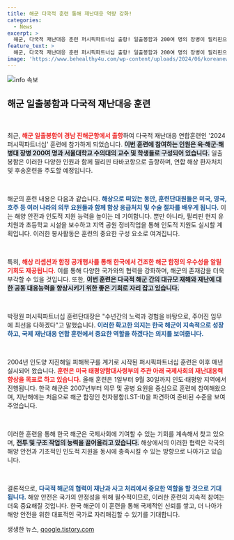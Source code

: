 ```yaml
---
title: 해군 다국적 훈련 통해 재난대응 역량 강화!
categories:
  - News
excerpt: >
  해군, 다국적 재난대응 훈련 퍼시픽파트너십 출항! 일출봉함과 200여 명의 장병이 필리핀으로 향하며, 국제 협력 속 응급처치 및 인도적 지원 활동에 나섭니다. 해양 안전과 재난 대응 능력을 높이는 이 역사적인 훈련에 귀추가 주목됩니다!
feature_text: >
  해군, 다국적 재난대응 훈련 퍼시픽파트너십 출항! 일출봉함과 200여 명의 장병이 필리핀으로 향하며, 국제 협력 속 응급처치 및 인도적 지원 활동에 나섭니다. 해양 안전과 재난 대응 능력을 높이는 이 역사적인 훈련에 귀추가 주목됩니다!
image: 'https://www.behealthy4u.com/wp-content/uploads/2024/06/koreanews.jpg'
---
```


<p><img src="https://www.behealthy4u.com/wp-content/uploads/2024/06/koreanews.jpg" alt="info 속보" /></p>

<h2 data-ke-size="size26">해군 일출봉함과 다국적 재난대응 훈련</h2>

<p data-ke-size="size16">&nbsp;</p> 

<p>최근, <b><span style="color: #ee2323;">해군 일출봉함이 경남 진해군항에서 출항</span></b>하여 다국적 재난대응 연합훈련인 '2024 퍼시픽파트너십' 훈련에 참가하게 되었습니다. <b><span style="background-color: #21538527;">이번 훈련에 참여하는 인원은 육·해군·해병대 장병 200여 명과 서울대학교 수의대의 교수 및 학생들로 구성되어 있습니다.</span></b> 일출봉함은 이러한 다양한 인원과 함께 필리핀 타바코항으로 출항하며, 연합 해상 환자처치 및 후송훈련을 주도할 예정입니다. </p>

<p data-ke-size="size16">&nbsp;</p>

<p>해군의 훈련 내용은 다음과 같습니다. <b><span style="color: #1a5490;">해상으로 떠있는 동안, 훈련단대원들은 미국, 영국, 호주 등 여러 나라의 의무 요원들과 함께 함상 응급처치 및 수술 절차를 배우게 됩니다.</span></b> 이는 해양 안전과 인도적 지원 능력을 높이는 데 기여합니다. 뿐만 아니라, 필리핀 현지 유치원과 초등학교 시설을 보수하고 지역 공원 정비작업을 통해 인도적 지원도 실시할 계획입니다. 이러한 봉사활동은 훈련의 중요한 구성 요소로 여겨집니다.</p>

<p data-ke-size="size16">&nbsp;</p>

<p>특히, <b><span style="color: #ee2323;">해상 리셉션과 함정 공개행사를 통해 한국에서 건조한 해군 함정의 우수성을 알릴 기회도 제공됩니다.</span></b> 이를 통해 다양한 국가와의 협력을 강화하며, 해군의 존재감을 더욱 부각할 수 있을 것입니다. 또한, <b><span style="background-color: #21538527;">이번 훈련은 다국적 해군 간의 대규모 재해와 재난에 대한 공동 대응능력을 향상시키기 위한 좋은 기회로 자리 잡고 있습니다.</span></b></p>

<p data-ke-size="size16">&nbsp;</p>

<p>박정원 퍼시픽파트너십 훈련단대장은 "수년간의 노력과 경험을 바탕으로, 주어진 임무에 최선을 다하겠다"고 말했습니다. <b><span style="color: #1a5490;">이러한 확고한 의지는 한국 해군이 지속적으로 성장하고, 국제 재난대응 연합 훈련에서 중요한 역할을 하겠다는 의지를 보여줍니다.</span></b></p>

<p data-ke-size="size16">&nbsp;</p>

<p>2004년 인도양 지진해일 피해복구를 계기로 시작된 퍼시픽파트너십 훈련은 이후 매년 실시되어 왔습니다. <b><span style="color: #ee2323;">훈련은 미국 태평양함대사령부의 주관 아래 국제사회의 재난대응력 향상을 목표로 하고 있습니다.</span></b> 올해 훈련은 1일부터 9월 30일까지 인도·태평양 지역에서 진행됩니다.  한국 해군은 2007년부터 의무 및 공병 요원을 중심으로 훈련에 참여해왔으며, 지난해에는 처음으로 해군 함정인 천자봉함(LST-Ⅱ)을 파견하여 준비된 수준을 보여주었습니다.</p>

<p data-ke-size="size16">&nbsp;</p>

<p>이러한 훈련을 통해 한국 해군은 국제사회에 기여할 수 있는 기회를 계속해서 찾고 있으며, <b><span style="background-color: #21538527;">전투 및 구조 작업의 능력을 끌어올리고 있습니다.</span></b> 해상에서의 이러한 협력은 각국의 해양 안전과 기초적인 인도적 지원을 동시에 충족시킬 수 있는 방향으로 나아가고 있습니다.</p>

<p data-ke-size="size16">&nbsp;</p>

<p>결론적으로, <b><span style="color: #1a5490;">다국적 해군의 협력이 재난과 사고 처리에서 중요한 역할을 할 것으로 기대됩니다.</span></b> 해양 안전은 국가의 안정성을 위해 필수적이므로, 이러한 훈련의 지속적 참여는 더욱 중요해질 것입니다. 한국 해군이 이 훈련을 통해 국제적인 신뢰를 쌓고, 더 나아가 해양 안전을 위한 대표적인 국가로 자리매김할 수 있기를 기대합니다.</p>
생생한 뉴스, <a href="https://qoogle.tistory.com" rel="dofollow">qoogle.tistory.com</a>



